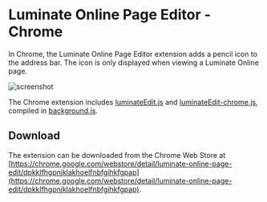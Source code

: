 Luminate Online Page Editor - Chrome
====================================

In Chrome, the Luminate Online Page Editor extension adds a pencil icon to the address bar. The icon is only 
displayed when viewing a Luminate Online page.

![screenshot](https://raw.github.com/noahcooper/luminateEdit/master/chrome/screenshot.png "Chrome Screenshot")

The Chrome extension includes 
[luminateEdit.js](https://github.com/noahcooper/luminateEdit/blob/master/shared/src/luminateEdit.js) and 
[luminateEdit-chrome.js](https://github.com/noahcooper/luminateEdit/blob/master/chrome/src/luminateEdit-chrome.js), 
compiled in [background.js](https://github.com/noahcooper/luminateEdit/blob/master/chrome/src/background.js).

Download
--------

The extension can be downloaded from the Chrome Web Store at 
[https://chrome.google.com/webstore/detail/luminate-online-page-edit/dpkklfhgpnjklakhoelfnbfgihkfgpap](https://chrome.google.com/webstore/detail/luminate-online-page-edit/dpkklfhgpnjklakhoelfnbfgihkfgpap).
